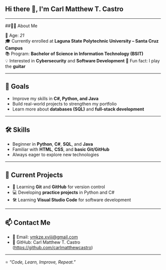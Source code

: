 ## Hi there 👋, I'm Carl Matthew T. Castro
---
##👨‍💻 About Me

🎂 Age: *21*  
🎓 Currently enrolled at **Laguna State Polytechnic University – Santa Cruz Campus**  
📚 Program: **Bachelor of Science in Information Technology (BSIT)**  
💡 Interested in **Cybersecurity** and **Software Development**
🎸 Fun fact: I play the **guitar**  
  
---
## 🎯 Goals  
- Improve my skills in **C#, Python, and Java**  
- Build real-world projects to strengthen my portfolio  
- Learn more about **databases (SQL)** and **full-stack development**  

---
## 🛠 Skills  
- Beginner in **Python**, **C#**, **SQL**, and **Java**  
- Familiar with **HTML**, **CSS**, and **basic Git/GitHub**  
- Always eager to explore new technologies
  
--- 
## 📌 Current Projects  
- 📖 Learning **Git** and **GitHub** for version control  
- 💻 Developing **practice projects** in Python and C#  
- 🛠 Learning **Visual Studio Code** for software development
  
---
## 📫 Contact Me  
- 📧 Email: ymkze.xviii@gmail.com 
- 🐙 GitHub: Carl Matthew T. Castro (https://github.com/carlmatthewcastro)  

---
⭐ *“Code, Learn, Improve, Repeat.”*  
